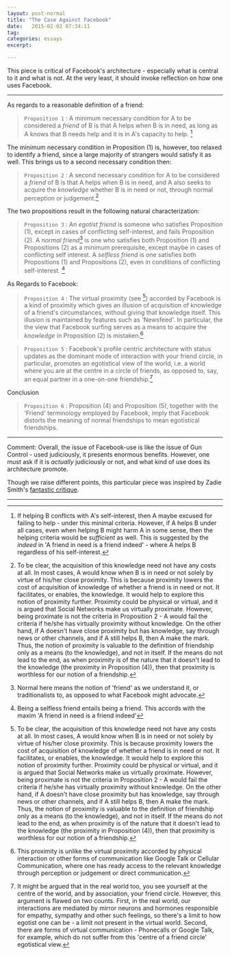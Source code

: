 ```yaml
---
layout: post-normal
title: "The Case Against Facebook"
date:   2015-02-02 07:34:11
tag: 
categories: essays
excerpt:

---
```


This piece is critical of Facebook's architecture - especially what is central to it and what is not. At the very least, it should invoke reflection on how one uses Facebook. 

---
As regards to a reasonable definition of a friend:

> `Proposition 1` : A minimum necessary condition for A to be considered a *friend* of B is that A helps when B is in need, as long as A knows that B needs help and it is in A's capacity to help. [^indeed]

The minimum necessary condition in Proposition (1) is, however,  too relaxed to identify a friend, since a large majority of strangers would satisfy it as well. This brings us to a second necessary condition then: 

> `Proposition 2` : A second necessary condition for A to be considered a *friend* of B is that A helps when B is in need, and A also seeks to acquire the *knowledge* whether B is in need or not, through normal perception or judgement.[^proximity]

[^proximity]: To be clear, the acquisition of this knowledge need not have any costs at all. In most cases, A would know when B is in need or not solely by virtue of his/her close proximity. This is because proximity lowers the cost of acquisition of knowledge of whether a friend is in need or not. It facilitates, or enables, the knowledge.  It would help to explore this notion of proximity further. Proximity could be physical or virtual, and it is argued that Social Networks make us virtually proximate.  However, being proximate is not the criteria in Proposition 2 - A would fail the criteria if he/she has virtually proximity without knowledge. On the other hand, if A doesn't have close proximity but has knowledge, say through news or other channels, and if A still helps B, then A make the mark. Thus, the notion of proximity is valuable to the definition of friendship only as a means (to the knowledge), and not in itself. If the means do not lead to the end, as when proximity is of the nature that it doesn't lead to the knowledge (the proximity in Proposition (4)), then that proximity is worthless for our notion of a friendship.

The two propositions result in the following natural characterization:

> `Proposition 3` : An *egotist friend* is someone who satisfies Proposition (1), except in cases of conflicting self-interest, and fails Proposition (2). A *normal friend*[^normal] is one who satisfies both Proposition (1) and Propositions (2) as a minimum prerequisite, except maybe in cases of conflicting self interest. A *selfless friend* is one satisfies both Propositions (1) and Propositions (2), even in conditions of conflicting self-interest. [^selfless2]

As Regards to Facebook:

> `Proposition 4` : The virtual proximity (see [^proximity]) accorded by Facebook is a kind of proximity which gives an illusion of acquisition of knowledge of a friend's circumstances, without giving that knowledge itself. This illusion is maintained by features such as 'Newsfeed'. In particular, the the view that Facebook surfing serves as a means to acquire the *knowledge* in Proposition (2) is mistaken.[^specialproximity]

[^specialproximity]: This proximity is unlike the virtual proximity accorded by physical interaction or other forms of communication like Google Talk or Cellular Communication, where one has ready access to the relevant knowledge through perception or judgement or direct communication.

> `Proposition 5` : Facebook's profile centric architecture with status updates as the dominant mode of interaction with your friend circle, in particular, promotes an egotistical view of the world, i.e. a world where you are at the centre in a circle of friends, as opposed to, say, an equal partner in a one-on-one friendship.[^real]

Conclusion

> `Proposition 6` : Proposition (4) and Proposition (5), together with the 'Friend' terminology employed by Facebook, imply that Facebook distorts the meaning of normal friendships to mean egotistical friendships. 

--- 

Comment: Overall, the issue of Facebook-use is like the issue of Gun Control - used judiciously, it presents enormous benefits. However, one must ask if it is *actually* judiciously or not, and what kind of use does its architecture promote. 

Though we raise different points, this particular piece was inspired by Zadie Smith's [fantastic critique](http://www.nybooks.com/articles/archives/2010/nov/25/generation-why/).

--- 

[^indeed]: If helping B conflicts with A's self-interest, then A maybe excused for failing to help -  under this minimal criteria. However, if A helps B under all cases, even when helping B might harm A in some sense, then the helping criteria would be *sufficient* as well. This is suggested by the *indeed* in 'A friend in need is a friend indeed' - where A helps B regardless of his self-interest.


[^real]: It might be argued that in the real world too, you see yourself at the centre of the world, and by association, your friend circle. However, this argument is flawed on two counts. First, in the real world, our interactions are mediated by mirror neurons and hormones responsible for empathy, sympathy and other such feelings, so there's a limit to how egotist one can be - a limit not present in the virtual world. Second, there are forms of virtual communication - Phonecalls or Google Talk, for example, which do not suffer from this 'centre of a friend circle' egotistical view.

[^normal]: Normal here means the notion of 'friend' as we understand it, or traditionalists to, as opposed to what Facebook might advocate.

[^selfless2]: Being a selfless friend entails being a friend. This accords with the maxim 'A friend in need is a friend indeed'



